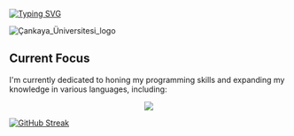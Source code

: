 <a href="https://git.io/typing-svg"><img src="https://readme-typing-svg.demolab.com?font=Source+Code+Pro&weight=300&size=40&pause=1000&color=FFFFFF&center=true&vCenter=true&random=false&width=435&height=200&lines=G%C3%B6khan+G%C3%BCler;%C3%87ankaya+University;Computer+Eng." alt="Typing SVG" /></a>

<p align ="center">
  
   ![Çankaya_Üniversitesi_logo](https://github.com/gulergokhan/gulergokhan/assets/151137955/ea737f81-db42-45cd-8e56-2202bb2945c1)

   </p>







## Current Focus
I'm currently dedicated to honing my programming skills and expanding my knowledge in various languages, including:
<p align="center">
  <a href="https://skillicons.dev">
    <img src="https://skillicons.dev/icons?i=git,,cpp,,c,,python,,github,,html,,ps,,&theme=dark" />
  </a>
</p>




<a href="https://git.io/streak-stats"><img src="https://streak-stats.demolab.com?user=gulergokhan&theme=merko&hide_total_contributions=true" alt="GitHub Streak" /></a>




